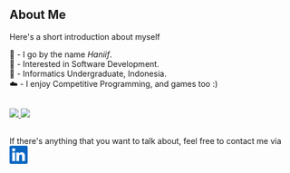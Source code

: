 <!--
**haniifac/haniifac** is a ✨ _special_ ✨ repository because its `README.md` (this file) appears on your GitHub profile.
-->
## About Me

Here's a short introduction about myself <br>

:wave: \- I go by the name *Haniif*. <br>
:rocket: \- Interested in Software Development. <br>
:school: \- Informatics Undergraduate, Indonesia. <br>
:cloud: \- I enjoy Competitive Programming, and games too :) <br>

## 

<p align="left">
<a href="https://github.com/haniifac">
  <img height="150em" src="https://github-readme-stats-eight-theta.vercel.app/api?username=haniifac&show_icons=true&theme=algolia&include_all_commits=true&count_private=true"/>
  <img height="150em" src="https://github-readme-stats-eight-theta.vercel.app/api/top-langs/?username=haniifac&layout=compact&langs_count=8&theme=algolia"/>
</a>
</p>

## 
If there's anything that you want to talk about, feel free to contact me via
<a href="https://www.linkedin.com/in/haniifcandraputra/">
  <img height="32" align="left" alt="LinkedIn" src="img/icons/linkedin.png" />
</a>
